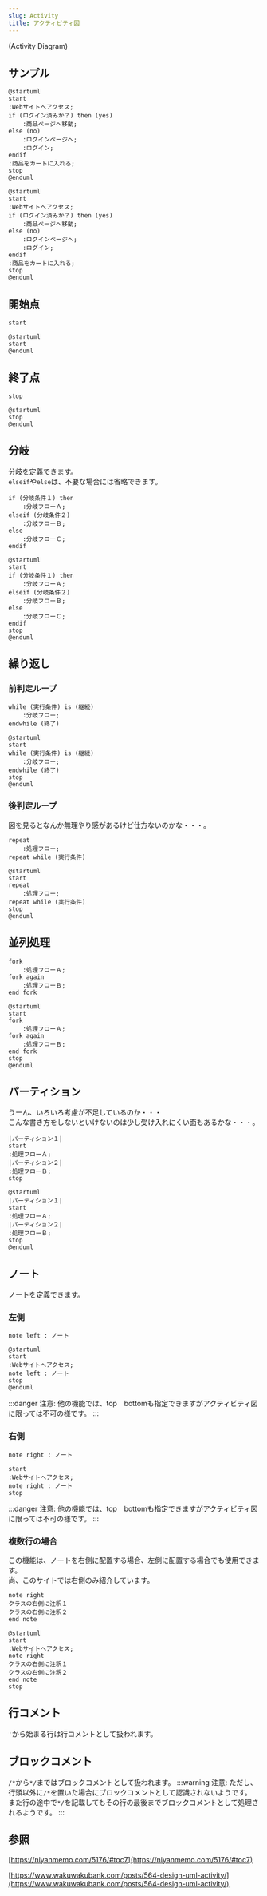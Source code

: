 ```yaml
---
slug: Activity
title: アクティビティ図
---
```


(Activity Diagram)

## サンプル

```
@startuml
start
:Webサイトへアクセス;
if (ログイン済みか？) then (yes)
    :商品ページへ移動;
else (no)
    :ログインページへ;
    :ログイン;
endif
:商品をカートに入れる;
stop
@enduml
```

```pumld
@startuml
start
:Webサイトへアクセス;
if (ログイン済みか？) then (yes)
    :商品ページへ移動;
else (no)
    :ログインページへ;
    :ログイン;
endif
:商品をカートに入れる;
stop
@enduml
```

## 開始点

```
start
```

```pumld
@startuml
start
@enduml
```

## 終了点

```
stop
```

```pumld
@startuml
stop
@enduml
```

## 分岐

分岐を定義できます。<br />
`elseif`や`else`は、不要な場合には省略できます。

```
if (分岐条件１) then
    :分岐フローＡ;
elseif (分岐条件２)
    :分岐フローＢ;
else
    :分岐フローＣ;
endif
```

```pumld
@startuml
start
if (分岐条件１) then
    :分岐フローＡ;
elseif (分岐条件２)
    :分岐フローＢ;
else
    :分岐フローＣ;
endif
stop
@enduml
```

## 繰り返し

### 前判定ループ

```
while (実行条件) is (継続)
    :分岐フロー;
endwhile (終了)
```

```pumld
@startuml
start
while (実行条件) is (継続)
    :分岐フロー;
endwhile (終了)
stop
@enduml
```

### 後判定ループ

図を見るとなんか無理やり感があるけど仕方ないのかな・・・。

```
repeat
    :処理フロー;
repeat while (実行条件)
```

```pumld
@startuml
start
repeat
    :処理フロー;
repeat while (実行条件)
stop
@enduml
```

## 並列処理

```
fork
    :処理フローＡ;
fork again
    :処理フローＢ;
end fork
```

```pumld
@startuml
start
fork
    :処理フローＡ;
fork again
    :処理フローＢ;
end fork
stop
@enduml
```

## パーティション

うーん、いろいろ考慮が不足しているのか・・・<br />
こんな書き方をしないといけないのは少し受け入れにくい面もあるかな・・・。

```
|パーティション１|
start
:処理フローＡ;
|パーティション２|
:処理フローＢ;
stop
```

```pumld
@startuml
|パーティション１|
start
:処理フローＡ;
|パーティション２|
:処理フローＢ;
stop
@enduml
```

## ノート

ノートを定義できます。

### 左側

```
note left : ノート
```

```pumld
@startuml
start
:Webサイトへアクセス;
note left : ノート
stop
@enduml
```

:::danger
注意: 他の機能では、top　bottomも指定できますがアクティビティ図に限っては不可の様です。
:::

### 右側

```
note right : ノート
```

```pumld
start
:Webサイトへアクセス;
note right : ノート
stop
```

:::danger
注意: 他の機能では、top　bottomも指定できますがアクティビティ図に限っては不可の様です。
:::

### 複数行の場合

この機能は、ノートを右側に配置する場合、左側に配置する場合でも使用できます。<br />
尚、このサイトでは右側のみ紹介しています。

```
note right
クラスの右側に注釈１
クラスの右側に注釈２
end note
```

```pumld
@startuml
start
:Webサイトへアクセス;
note right
クラスの右側に注釈１
クラスの右側に注釈２
end note
stop
```

## 行コメント

`'`から始まる行は行コメントとして扱われます。

## ブロックコメント

`/*`から`*/`まではブロックコメントとして扱われます。
:::warning
注意: ただし、行頭以外に`/*`を置いた場合にブロックコメントとして認識されないようです。<br />
また行の途中で`*/`を記載してもその行の最後までブロックコメントとして処理されるようです。
:::

## 参照

[https://niyanmemo.com/5176/#toc7](https://niyanmemo.com/5176/#toc7)

[https://www.wakuwakubank.com/posts/564-design-uml-activity/](https://www.wakuwakubank.com/posts/564-design-uml-activity/)
